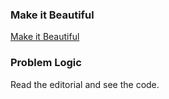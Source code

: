 ### Make it Beautiful
[Make it Beautiful](https://codeforces.com/contest/1783/problem/A)

### Problem Logic
Read the editorial and see the code.